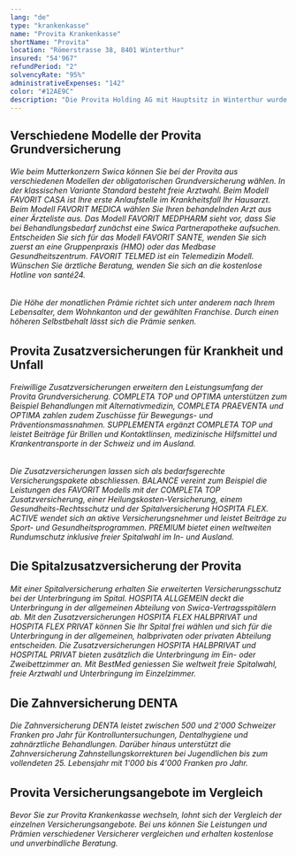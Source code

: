 ```yaml
---
lang: "de"
type: "krankenkasse"
name: "Provita Krankenkasse"
shortName: "Provita"
location: "Römerstrasse 38, 8401 Winterthur"
insured: "54'967"
refundPeriod: "2"
solvencyRate: "95%"
administrativeExpenses: "142"
color: "#12AE9C"
description: "Die Provita Holding AG mit Hauptsitz in Winterthur wurde im Jahr 1845 noch unter dem Namen Sulzer-Krankenkasse gegründet. Mittlerweile ist der traditionsreiche Versicherer Teil der Swica Krankenversicherung AG. Das Leistungsspektrum ist deckungsgleich mit dem Angebot der Swica. Laut dem Bundesamt für Gesundheit haben sich 66'798 Personen für die obligatorische Grundversicherung der Provita entschieden, der Marktanteil lag im Jahr 2016 bei 0,8 Prozent. Neben der obligatorischen Krankenversicherung können Sie auch diverse Zusatzversicherungen abschliessen, darunter auch Spitalversicherungen und eine Zahnversicherung."
---
```


## Verschiedene Modelle der Provita Grundversicherung

###### Wie beim Mutterkonzern Swica können Sie bei der Provita aus verschiedenen Modellen der obligatorischen Grundversicherung wählen. In der klassischen Variante Standard besteht freie Arztwahl. Beim Modell FAVORIT CASA ist Ihre erste Anlaufstelle im Krankheitsfall Ihr Hausarzt. Beim Modell FAVORIT MEDICA wählen Sie Ihren behandelnden Arzt aus einer Ärzteliste aus. Das Modell FAVORIT MEDPHARM sieht vor, dass Sie bei Behandlungsbedarf zunächst eine Swica Partnerapotheke aufsuchen. Entscheiden Sie sich für das Modell FAVORIT SANTE, wenden Sie sich zuerst an eine Gruppenpraxis (HMO) oder das Medbase Gesundheitszentrum. FAVORIT TELMED ist ein Telemedizin Modell. Wünschen Sie ärztliche Beratung, wenden Sie sich an die kostenlose Hotline von santé24.

###### Die Höhe der monatlichen Prämie richtet sich unter anderem nach Ihrem Lebensalter, dem Wohnkanton und der gewählten Franchise. Durch einen höheren Selbstbehalt lässt sich die Prämie senken.

## Provita Zusatzversicherungen für Krankheit und Unfall

###### Freiwillige Zusatzversicherungen erweitern den Leistungsumfang der Provita Grundversicherung. COMPLETA TOP und OPTIMA unterstützen zum Beispiel Behandlungen mit Alternativmedizin, COMPLETA PRAEVENTA und OPTIMA zahlen zudem Zuschüsse für Bewegungs- und Präventionsmassnahmen. SUPPLEMENTA ergänzt COMPLETA TOP und leistet Beiträge für Brillen und Kontaktlinsen, medizinische Hilfsmittel und Krankentransporte in der Schweiz und im Ausland.

###### Die Zusatzversicherungen lassen sich als bedarfsgerechte Versicherungspakete abschliessen. BALANCE vereint zum Beispiel die Leistungen des FAVORIT Modells mit der COMPLETA TOP Zusatzversicherung, einer Heilungskosten-Versicherung, einem Gesundheits-Rechtsschutz und der Spitalversicherung HOSPITA FLEX. ACTIVE wendet sich an aktive Versicherungsnehmer und leistet Beiträge zu Sport- und Gesundheitsprogrammen. PREMIUM bietet einen weltweiten Rundumschutz inklusive freier Spitalwahl im In- und Ausland.

## Die Spitalzusatzversicherung der Provita

###### Mit einer Spitalversicherung erhalten Sie erweiterten Versicherungsschutz bei der Unterbringung im Spital. HOSPITA ALLGEMEIN deckt die Unterbringung in der allgemeinen Abteilung von Swica-Vertragsspitälern ab. Mit den Zusatzversicherungen HOSPITA FLEX HALBPRIVAT und HOSPITA FLEX PRIVAT können Sie Ihr Spital frei wählen und sich für die Unterbringung in der allgemeinen, halbprivaten oder privaten Abteilung entscheiden. Die Zusatzversicherungen HOSPITA HALBPRIVAT und HOSPITAL PRIVAT bieten zusätzlich die Unterbringung im Ein- oder Zweibettzimmer an. Mit BestMed geniessen Sie weltweit freie Spitalwahl, freie Arztwahl und Unterbringung im Einzelzimmer.

## Die Zahnversicherung DENTA

###### Die Zahnversicherung DENTA leistet zwischen 500 und 2'000 Schweizer Franken pro Jahr für Kontrolluntersuchungen, Dentalhygiene und zahnärztliche Behandlungen. Darüber hinaus unterstützt die Zahnversicherung Zahnstellungskorrekturen bei Jugendlichen bis zum vollendeten 25. Lebensjahr mit 1'000 bis 4'000 Franken pro Jahr.

## Provita Versicherungsangebote im Vergleich

###### Bevor Sie zur Provita Krankenkasse wechseln, lohnt sich der Vergleich der einzelnen Versicherungsangebote. Bei uns können Sie Leistungen und Prämien verschiedener Versicherer vergleichen und erhalten kostenlose und unverbindliche Beratung.
